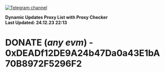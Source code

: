 [![Telegram channel](https://img.shields.io/endpoint?url=https://runkit.io/damiankrawczyk/telegram-badge/branches/master?url=https://t.me/n4z4v0d)](https://t.me/n4z4v0d) 

**Dynamic Updates Proxy List with Proxy Checker**  
**Last Updated: 24.12.23 22:13**

# DONATE (_any evm_) - 0xDEADf12DE9A24b47Da0a43E1bA70B8972F5296F2
